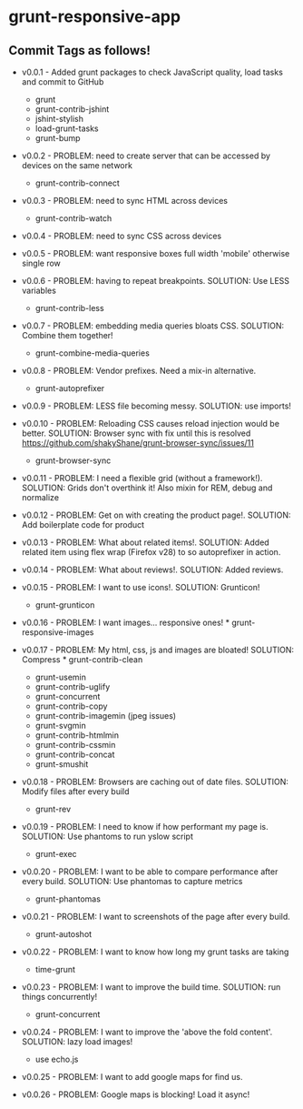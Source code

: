 grunt-responsive-app
====================

## Commit Tags as follows!

* v0.0.1 - Added grunt packages to check JavaScript quality, load tasks and commit to GitHub
	* grunt
	* grunt-contrib-jshint
	* jshint-stylish
	* load-grunt-tasks
	* grunt-bump
	
* v0.0.2 - PROBLEM: need to create server that can be accessed by devices on the same network
	* grunt-contrib-connect

* v0.0.3 - PROBLEM: need to sync HTML across devices
	* grunt-contrib-watch
	
* v0.0.4 - PROBLEM: need to sync CSS across devices
* v0.0.5 - PROBLEM: want responsive boxes full width 'mobile' otherwise single row 
* v0.0.6 - PROBLEM: having to repeat breakpoints. SOLUTION: Use LESS variables
	* grunt-contrib-less
* v0.0.7 - PROBLEM: embedding media queries bloats CSS. SOLUTION: Combine them together!
	* grunt-combine-media-queries
* v0.0.8 - PROBLEM: Vendor prefixes. Need a mix-in alternative.
	* grunt-autoprefixer
* v0.0.9 - PROBLEM: LESS file becoming messy. SOLUTION: use imports!
* v0.0.10 - PROBLEM: Reloading CSS causes reload injection would be better. SOLUTION: Browser sync with fix until this is resolved https://github.com/shakyShane/grunt-browser-sync/issues/11
	* grunt-browser-sync
* v0.0.11 - PROBLEM: I need a flexible grid (without a framework!). SOLUTION: Grids don't overthink it! Also mixin for REM, debug and normalize
* v0.0.12 - PROBLEM: Get on with creating the product page!. SOLUTION: Add boilerplate code for product
* v0.0.13 - PROBLEM: What about related items!. SOLUTION: Added related item using flex wrap (Firefox v28) to so autoprefixer in action.
* v0.0.14 - PROBLEM: What about reviews!. SOLUTION: Added reviews.
* v0.0.15 - PROBLEM: I want to use icons!. SOLUTION: Grunticon!
	* grunt-grunticon	 
* v0.0.16 - PROBLEM: I want images... responsive ones!	* grunt-responsive-images
* v0.0.17 - PROBLEM: My html, css, js and images are bloated! SOLUTION: Compress	* grunt-contrib-clean
	* grunt-usemin
	* grunt-contrib-uglify
	* grunt-concurrent
	* grunt-contrib-copy
	* grunt-contrib-imagemin (jpeg issues)
	* grunt-svgmin
	* grunt-contrib-htmlmin
	* grunt-contrib-cssmin
	* grunt-contrib-concat
	* grunt-smushit
* v0.0.18 - PROBLEM: Browsers are caching out of date files. SOLUTION: Modify files after every build	
	* grunt-rev
* v0.0.19 - PROBLEM: I need to know if how performant my page is. SOLUTION: Use phantoms to run yslow script	
	* grunt-exec
* v0.0.20 - PROBLEM: I want to be able to compare performance after every build. SOLUTION: Use phantomas to capture metrics	
	* grunt-phantomas
* v0.0.21 - PROBLEM: I want to screenshots of the page after every build. 
	* grunt-autoshot
* v0.0.22 - PROBLEM: I want to know how long my grunt tasks are taking
	* time-grunt
* v0.0.23 - PROBLEM: I want to improve the build time. SOLUTION: run things concurrently!
	* grunt-concurrent
* v0.0.24 - PROBLEM: I want to improve the 'above the fold content'. SOLUTION: lazy load images!
	* use echo.js
* v0.0.25 - PROBLEM: I want to add google maps for find us. 
* v0.0.26 - PROBLEM: Google maps is blocking! Load it async!